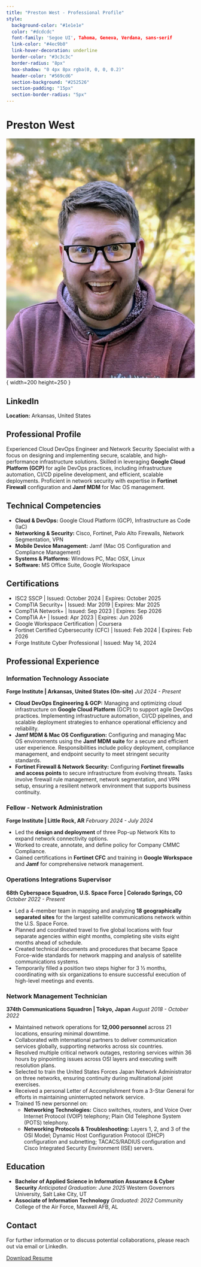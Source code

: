 ```yaml
---
title: "Preston West - Professional Profile"
style:
  background-color: "#1e1e1e"
  color: "#dcdcdc"
  font-family: 'Segoe UI', Tahoma, Geneva, Verdana, sans-serif
  link-color: "#4ec9b0"
  link-hover-decoration: underline
  border-color: "#3c3c3c"
  border-radius: "8px"
  box-shadow: "0 4px 8px rgba(0, 0, 0, 0.2)"
  header-color: "#569cd6"
  section-background: "#252526"
  section-padding: "15px"
  section-border-radius: "5px"
---
```


# Preston West

![Image description](Picture.jpg) { width=200 height=250 }

## LinkedIn
**Location:** Arkansas, United States

## Professional Profile
Experienced Cloud DevOps Engineer and Network Security Specialist with a focus on designing and implementing secure, scalable, and high-performance infrastructure solutions. Skilled in leveraging **Google Cloud Platform (GCP)** for agile DevOps practices, including infrastructure automation, CI/CD pipeline development, and efficient, scalable deployments. Proficient in network security with expertise in **Fortinet Firewall** configuration and **Jamf MDM** for Mac OS management.

## Technical Competencies
- **Cloud & DevOps:** Google Cloud Platform (GCP), Infrastructure as Code (IaC)
- **Networking & Security:** Cisco, Fortinet, Palo Alto Firewalls, Network Segmentation, VPN
- **Mobile Device Management:** Jamf (Mac OS Configuration and Compliance Management)
- **Systems & Platforms:** Windows PC, Mac OSX, Linux
- **Software:** MS Office Suite, Google Workspace

## Certifications
- ISC2 SSCP | Issued: October 2024 | Expires: October 2025
- CompTIA Security+ | Issued: Mar 2019 | Expires: Mar 2025
- CompTIA Network+ | Issued: Sep 2023 | Expires: Sep 2026
- CompTIA A+ | Issued: Apr 2023 | Expires: Jun 2026
- Google Workspace Certification | Coursera
- Fortinet Certified Cybersecurity (CFC) | Issued: Feb 2024 | Expires: Feb 2026
- Forge Institute Cyber Professional | Issued: May 14, 2024

## Professional Experience

### Information Technology Associate
**Forge Institute | Arkansas, United States (On-site)**
_Jul 2024 - Present_

- **Cloud DevOps Engineering & GCP:** Managing and optimizing cloud infrastructure on **Google Cloud Platform** (GCP) to support agile DevOps practices. Implementing infrastructure automation, CI/CD pipelines, and scalable deployment strategies to enhance operational efficiency and reliability.
- **Jamf MDM & Mac OS Configuration:** Configuring and managing Mac OS environments using the **Jamf MDM suite** for a secure and efficient user experience. Responsibilities include policy deployment, compliance management, and endpoint security to meet stringent security standards.
- **Fortinet Firewall & Network Security:** Configuring **Fortinet firewalls and access points** to secure infrastructure from evolving threats. Tasks involve firewall rule management, network segmentation, and VPN setup, ensuring a resilient network environment that supports business continuity.

### Fellow - Network Administration
**Forge Institute | Little Rock, AR**
_February 2024 - July 2024_

- Led the **design and deployment** of three Pop-up Network Kits to expand network connectivity options.
- Worked to create, annotate, and define policy for Company CMMC Compliance.
- Gained certifications in **Fortinet CFC** and training in **Google Workspace** and **Jamf** for comprehensive network management.

### Operations Integrations Supervisor
**68th Cyberspace Squadron, U.S. Space Force | Colorado Springs, CO**
_October 2022 - Present_

- Led a 4-member team in mapping and analyzing **18 geographically separated sites** for the largest satellite communications network within the U.S. Space Force.
- Planned and coordinated travel to five global locations with four separate agencies within eight months, completing site visits eight months ahead of schedule.
- Created technical documents and procedures that became Space Force-wide standards for network mapping and analysis of satellite communications systems.
- Temporarily filled a position two steps higher for 3 ½ months, coordinating with six organizations to ensure successful execution of high-level meetings and events.

### Network Management Technician
**374th Communications Squadron | Tokyo, Japan**
_August 2018 - October 2022_

- Maintained network operations for **12,000 personnel** across 21 locations, ensuring minimal downtime.
- Collaborated with international partners to deliver communication services globally, supporting networks across six countries.
- Resolved multiple critical network outages, restoring services within 36 hours by pinpointing issues across OSI layers and executing swift resolution plans.
- Selected to train the United States Forces Japan Network Administrator on three networks, ensuring continuity during multinational joint exercises.
- Received a personal Letter of Accomplishment from a 3-Star General for efforts in maintaining uninterrupted network service.
- Trained 15 new personnel on:
  - **Networking Technologies:** Cisco switches, routers, and Voice Over Internet Protocol (VOIP) telephony; Plain Old Telephone System (POTS) telephony.
  - **Networking Protocols & Troubleshooting:** Layers 1, 2, and 3 of the OSI Model; Dynamic Host Configuration Protocol (DHCP) configuration and subnetting; TACACS/RADIUS configuration and Cisco Integrated Security Environment (ISE) servers.

## Education
- **Bachelor of Applied Science in Information Assurance & Cyber Security**
  _Anticipated Graduation: June 2025_
  Western Governors University, Salt Lake City, UT
- **Associate of Information Technology**
  _Graduated: 2022_
  Community College of the Air Force, Maxwell AFB, AL

## Contact
For further information or to discuss potential collaborations, please reach out via email or LinkedIn.

[Download Resume](#)
